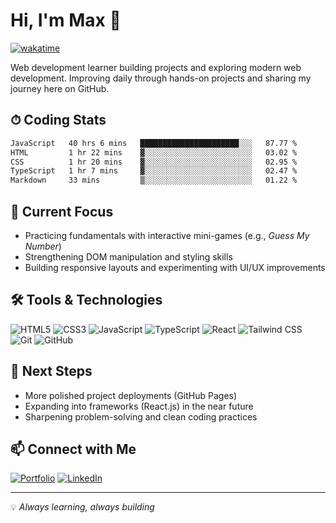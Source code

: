 # Hi, I'm Max 👋

[![wakatime](https://wakatime.com/badge/user/5f357981-1e66-44ef-ae81-f181857a2d5e.svg)](https://wakatime.com/@5f357981-1e66-44ef-ae81-f181857a2d5e)

Web development learner building projects and exploring modern web development. Improving daily through hands-on projects and sharing my journey here on GitHub.

## ⏱ Coding Stats

```txt
JavaScript   40 hrs 6 mins   ██████████████████████░░░   87.77 %
HTML         1 hr 22 mins    ▓░░░░░░░░░░░░░░░░░░░░░░░░   03.02 %
CSS          1 hr 20 mins    ▓░░░░░░░░░░░░░░░░░░░░░░░░   02.95 %
TypeScript   1 hr 7 mins     ▓░░░░░░░░░░░░░░░░░░░░░░░░   02.47 %
Markdown     33 mins         ▒░░░░░░░░░░░░░░░░░░░░░░░░   01.22 %
```


## 🚀 Current Focus

- Practicing fundamentals with interactive mini-games (e.g., *Guess My Number*)
- Strengthening DOM manipulation and styling skills
- Building responsive layouts and experimenting with UI/UX improvements

## 🛠️ Tools & Technologies

![HTML5](https://img.shields.io/badge/HTML5-E34F26?style=for-the-badge&logo=html5&logoColor=white)
![CSS3](https://img.shields.io/badge/CSS3-1572B6?style=for-the-badge&logo=css3&logoColor=white)
![JavaScript](https://img.shields.io/badge/JavaScript-F7DF1E?style=for-the-badge&logo=javascript&logoColor=black)
![TypeScript](https://img.shields.io/badge/TypeScript-3178C6?style=for-the-badge&logo=typescript&logoColor=white)
![React](https://img.shields.io/badge/React-61DAFB?style=for-the-badge&logo=react&logoColor=black)
![Tailwind CSS](https://img.shields.io/badge/Tailwind_CSS-38B2AC?style=for-the-badge&logo=tailwind-css&logoColor=white)
![Git](https://img.shields.io/badge/Git-F05032?style=for-the-badge&logo=git&logoColor=white)
![GitHub](https://img.shields.io/badge/GitHub-181717?style=for-the-badge&logo=github&logoColor=white)

## 🎯 Next Steps

- More polished project deployments (GitHub Pages)
- Expanding into frameworks (React.js) in the near future
- Sharpening problem-solving and clean coding practices

## 📫 Connect with Me

[![Portfolio](https://img.shields.io/badge/Portfolio-000000?style=for-the-badge&logo=vercel&logoColor=white)](https://portfolio-react-omega-bice.vercel.app/)
[![LinkedIn](https://img.shields.io/badge/LinkedIn-0A66C2?style=for-the-badge&logo=linkedin&logoColor=white)](https://www.linkedin.com/in/max-mendes-776ab5212/)

---

💡 *Always learning, always building*
